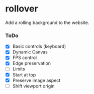 # rollover

Add a rolling background to the website.

### ToDo

- [x] Basic controls (keyboard)
- [x] Dynamic Canvas
- [x] FPS control
- [x] Edge preservation
- [ ] Limits
- [x] Start at top
- [x] Preserve image aspect
- [ ] Shift viewport origin
